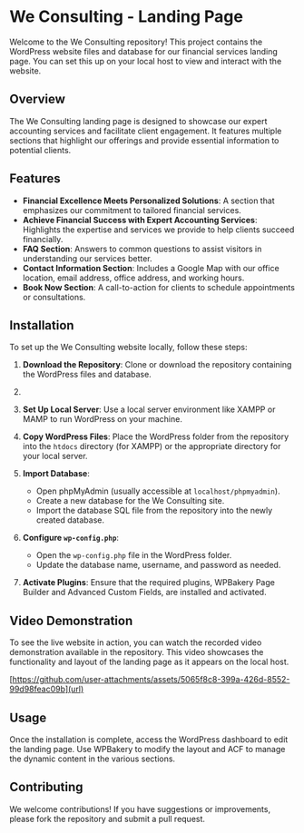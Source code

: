 # We Consulting - Landing Page

Welcome to the We Consulting repository! This project contains the WordPress website files and database for our financial services landing page. You can set this up on your local host to view and interact with the website.

## Overview

The We Consulting landing page is designed to showcase our expert accounting services and facilitate client engagement. It features multiple sections that highlight our offerings and provide essential information to potential clients.

## Features

- **Financial Excellence Meets Personalized Solutions**: A section that emphasizes our commitment to tailored financial services.
- **Achieve Financial Success with Expert Accounting Services**: Highlights the expertise and services we provide to help clients succeed financially.
- **FAQ Section**: Answers to common questions to assist visitors in understanding our services better.
- **Contact Information Section**: Includes a Google Map with our office location, email address, office address, and working hours.
- **Book Now Section**: A call-to-action for clients to schedule appointments or consultations.

## Installation

To set up the We Consulting website locally, follow these steps:

1. **Download the Repository**: Clone or download the repository containing the WordPress files and database.
2. 
3. **Set Up Local Server**: Use a local server environment like XAMPP or MAMP to run WordPress on your machine.

4. **Copy WordPress Files**: Place the WordPress folder from the repository into the `htdocs` directory (for XAMPP) or the appropriate directory for your local server.

5. **Import Database**:
   - Open phpMyAdmin (usually accessible at `localhost/phpmyadmin`).
   - Create a new database for the We Consulting site.
   - Import the database SQL file from the repository into the newly created database.

6. **Configure `wp-config.php`**:
   - Open the `wp-config.php` file in the WordPress folder.
   - Update the database name, username, and password as needed.

7. **Activate Plugins**: Ensure that the required plugins, WPBakery Page Builder and Advanced Custom Fields, are installed and activated.

## Video Demonstration

To see the live website in action, you can watch the recorded video demonstration available in the repository. This video showcases the functionality and layout of the landing page as it appears on the local host.

[https://github.com/user-attachments/assets/5065f8c8-399a-426d-8552-99d98feac09b](url)

## Usage

Once the installation is complete, access the WordPress dashboard to edit the landing page. Use WPBakery to modify the layout and ACF to manage the dynamic content in the various sections.

## Contributing

We welcome contributions! If you have suggestions or improvements, please fork the repository and submit a pull request.

